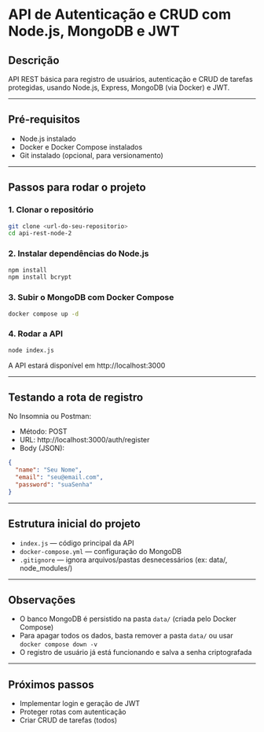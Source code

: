 # API de Autenticação e CRUD com Node.js, MongoDB e JWT

## Descrição
API REST básica para registro de usuários, autenticação e CRUD de tarefas protegidas, usando Node.js, Express, MongoDB (via Docker) e JWT.

---

## Pré-requisitos
- Node.js instalado
- Docker e Docker Compose instalados
- Git instalado (opcional, para versionamento)

---

## Passos para rodar o projeto

### 1. Clonar o repositório
```bash
git clone <url-do-seu-repositorio>
cd api-rest-node-2
```


### 2. Instalar dependências do Node.js
```bash
npm install
npm install bcrypt
```

### 3. Subir o MongoDB com Docker Compose
```bash
docker compose up -d
```

### 4. Rodar a API
```bash
node index.js
```
A API estará disponível em http://localhost:3000

---

## Testando a rota de registro

No Insomnia ou Postman:
- Método: POST
- URL: http://localhost:3000/auth/register
- Body (JSON):
```json
{
  "name": "Seu Nome",
  "email": "seu@email.com",
  "password": "suaSenha"
}
```

---

## Estrutura inicial do projeto
- `index.js` — código principal da API
- `docker-compose.yml` — configuração do MongoDB
- `.gitignore` — ignora arquivos/pastas desnecessários (ex: data/, node_modules/)

---

## Observações
- O banco MongoDB é persistido na pasta `data/` (criada pelo Docker Compose)
- Para apagar todos os dados, basta remover a pasta `data/` ou usar `docker compose down -v`
- O registro de usuário já está funcionando e salva a senha criptografada

---

## Próximos passos
- Implementar login e geração de JWT
- Proteger rotas com autenticação
- Criar CRUD de tarefas (todos)
